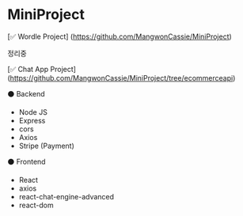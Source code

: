 # MiniProject



[✅ Wordle Project] (https://github.com/MangwonCassie/MiniProject)

정리중


[✅ Chat App Project] (https://github.com/MangwonCassie/MiniProject/tree/ecommerceapi)

⚫ Backend
- Node JS
- Express
- cors
- Axios
- Stripe (Payment)

⚫ Frontend
- React
- axios
- react-chat-engine-advanced
- react-dom
